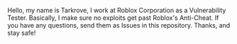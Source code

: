 Hello, my name is Tarkrove, I work at Roblox Corporation as a Vulnerability Tester. Basically, I make sure no exploits get past Roblox's Anti-Cheat. If you have any questions, send them as Issues in this repository. Thanks, and stay safe!
